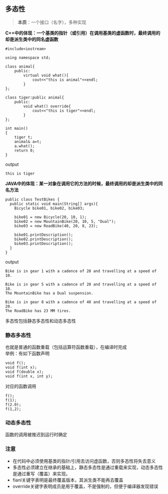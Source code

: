 ## 多态性
> **本质**：一个接口（名字），多种实现

**C++中的体现：一个基类的指针（或引用）在调用基类的虚函数时，最终调用的却是派生类中的同名虚函数**  
```
#include<iostream>

using namespace std;

class animal{
	public:
		virtual void what(){
			cout<<"this is animal"<<endl;
		}
};

class tiger:public animal{
	public:
		void what() override{
			cout<<"this is tiger"<<endl;
		}
};

int main()
{
	tiger t;
	animal& a=t;
	a.what();
	return 0;
}
```
output
```
this is tiger
```

**JAVA中的体现：某一对象在调用它的方法的时候，最终调用的却是派生类中的同名方法**
```
public class TestBikes {
  public static void main(String[] args){
    Bicycle bike01, bike02, bike03;

    bike01 = new Bicycle(20, 10, 1);
    bike02 = new MountainBike(20, 10, 5, "Dual");
    bike03 = new RoadBike(40, 20, 8, 23);

    bike01.printDescription();
    bike02.printDescription();
    bike03.printDescription();
  }
}
```
output
```
Bike is in gear 1 with a cadence of 20 and travelling at a speed of 10. 

Bike is in gear 5 with a cadence of 20 and travelling at a speed of 10. 
The MountainBike has a Dual suspension.

Bike is in gear 8 with a cadence of 40 and travelling at a speed of 20. 
The RoadBike has 23 MM tires.
```

多态性包括静态多态性和动态多态性

### 静态多态性  
也就是普通的函数重载（包括运算符函数重载），在编译时完成  
举例：有如下函数声明
```
void f();
void f(int x);
void f(double x);
void f(int x, int y);
```
对应的函数调用
```
f();
f(1);
f(2.0);
f(1,2);
```

### 动态多态性
函数的调用被推迟到运行时确定

### 注意
- 在代码中必须使用基类的指针/引用去访问虚函数，否则多态性将失去意义
- 多态性必须建立在继承的基础上，静态多态性是通过重载来实现，动态多态性是通过重写（覆盖）来实现。
- fianl关键字表明是最终覆盖版本，其派生类不能再去覆盖
- override关键字表明成员是用于覆盖，不是强制的，但便于编译器发现错误
